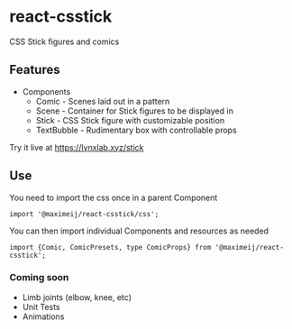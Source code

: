 # react-csstick

CSS Stick figures and comics

## Features

- Components
  - Comic - Scenes laid out in a pattern
  - Scene - Container for Stick figures to be displayed in
  - Stick - CSS Stick figure with customizable position
  - TextBubble - Rudimentary box with controllable props

Try it live at https://lynxlab.xyz/stick

## Use

You need to import the css once in a parent Component

```
import '@maximeij/react-csstick/css';
```

You can then import individual Components and resources as needed

```
import {Comic, ComicPresets, type ComicProps} from '@maximeij/react-csstick';
```

### Coming soon

- Limb joints (elbow, knee, etc)
- Unit Tests
- Animations
